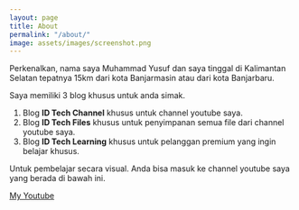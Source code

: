 ```yaml
---
layout: page
title: About
permalink: "/about/"
image: assets/images/screenshot.png
---
```


Perkenalkan, nama saya Muhammad Yusuf dan saya tinggal di Kalimantan Selatan tepatnya 15km dari kota Banjarmasin atau dari kota Banjarbaru. 

Saya memiliki 3 blog khusus untuk anda simak. 

1. Blog **ID Tech Channel** khusus untuk channel youtube saya.
2. Blog **ID Tech Files** khusus untuk penyimpanan semua file dari channel youtube saya.
3. Blog **ID Tech Learning** khusus untuk pelanggan premium yang ingin belajar khusus.

Untuk pembelajar secara visual. Anda bisa masuk ke channel youtube saya yang berada di bawah ini.

[My Youtube](https://www.youtube.com/@idtechannel)

